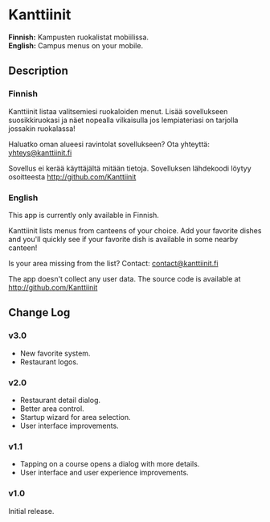 # Kanttiinit

**Finnish:** Kampusten ruokalistat mobiilissa.<br>
**English:** Campus menus on your mobile.

## Description

### Finnish
Kanttiinit listaa valitsemiesi ruokaloiden menut. Lisää sovellukseen suosikkiruokasi ja näet nopealla vilkaisulla jos lempiateriasi on tarjolla jossakin ruokalassa!

Haluatko oman alueesi ravintolat sovellukseen? Ota yhteyttä: yhteys@kanttiinit.fi

Sovellus ei kerää käyttäjältä mitään tietoja. Sovelluksen lähdekoodi löytyy osoitteesta http://github.com/Kanttiinit

### English
This app is currently only available in Finnish.

Kanttiinit lists menus from canteens of your choice. Add your favorite dishes and you'll quickly see if your favorite dish is available in some nearby canteen!

Is your area missing from the list? Contact: contact@kanttiinit.fi

The app doesn't collect any user data. The source code is available at http://github.com/Kanttiinit

## Change Log

### v3.0
* New favorite system.
* Restaurant logos.

### v2.0
* Restaurant detail dialog.
* Better area control.
* Startup wizard for area selection.
* User interface improvements.

### v1.1
* Tapping on a course opens a dialog with more details.
* User interface and user experience improvements.

### v1.0
Initial release.
